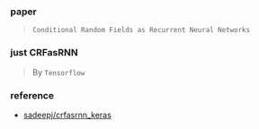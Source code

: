### paper
> `Conditional Random Fields as Recurrent Neural Networks`


### just CRFasRNN
> By `Tensorflow`


### reference
* [sadeepj/crfasrnn_keras](https://github.com/sadeepj/crfasrnn_keras)
